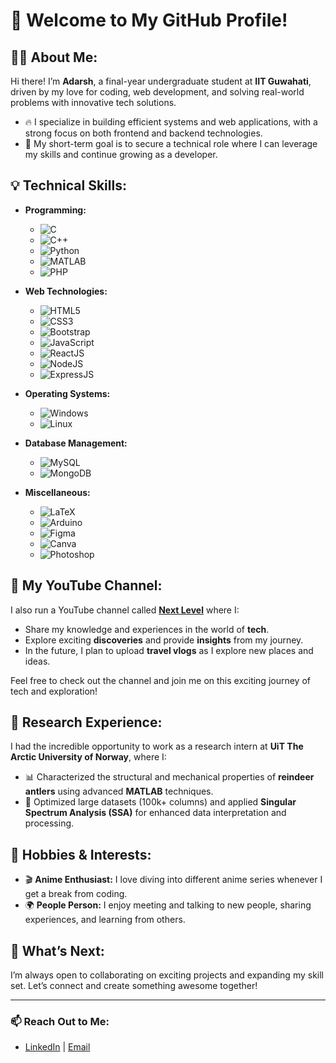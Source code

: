 # 👋 Welcome to My GitHub Profile!

## 👨‍💻 **About Me:**
Hi there! I’m **Adarsh**, a final-year undergraduate student at **IIT Guwahati**, driven by my love for coding, web development, and solving real-world problems with innovative tech solutions.

- 🔥 I specialize in building efficient systems and web applications, with a strong focus on both frontend and backend technologies.
- 🎯 My short-term goal is to secure a technical role where I can leverage my skills and continue growing as a developer.

## 💡 **Technical Skills:**
- **Programming:**
  - ![C](https://img.shields.io/badge/-C-00599C?logo=c&logoColor=white)
  - ![C++](https://img.shields.io/badge/-C++-00599C?logo=c%2B%2B&logoColor=white)
  - ![Python](https://img.shields.io/badge/-Python-3776AB?logo=python&logoColor=white)
  - ![MATLAB](https://img.shields.io/badge/-MATLAB-0076A8?logo=mathworks&logoColor=white)
  - ![PHP](https://img.shields.io/badge/-PHP-777BB4?logo=php&logoColor=white)

- **Web Technologies:**
  - ![HTML5](https://img.shields.io/badge/-HTML5-E34F26?logo=html5&logoColor=white)
  - ![CSS3](https://img.shields.io/badge/-CSS3-1572B6?logo=css3&logoColor=white)
  - ![Bootstrap](https://img.shields.io/badge/-Bootstrap-563D7C?logo=bootstrap&logoColor=white)
  - ![JavaScript](https://img.shields.io/badge/-JavaScript-F7DF1E?logo=javascript&logoColor=black)
  - ![ReactJS](https://img.shields.io/badge/-React-61DAFB?logo=react&logoColor=white)
  - ![NodeJS](https://img.shields.io/badge/-Node.js-339933?logo=node.js&logoColor=white)
  - ![ExpressJS](https://img.shields.io/badge/-Express.js-000000?logo=express&logoColor=white)

- **Operating Systems:**
  - ![Windows](https://img.shields.io/badge/-Windows-0078D6?logo=windows&logoColor=white)
  - ![Linux](https://img.shields.io/badge/-Linux-FCC624?logo=linux&logoColor=black)

- **Database Management:**
  - ![MySQL](https://img.shields.io/badge/-MySQL-4479A1?logo=mysql&logoColor=white)
  - ![MongoDB](https://img.shields.io/badge/-MongoDB-47A248?logo=mongodb&logoColor=white)

- **Miscellaneous:**
  - ![LaTeX](https://img.shields.io/badge/-LaTeX-3FBF7F?logo=latex&logoColor=white)
  - ![Arduino](https://img.shields.io/badge/-Arduino-00979D?logo=arduino&logoColor=white)
  - ![Figma](https://img.shields.io/badge/-Figma-F24E1E?logo=figma&logoColor=white)
  - ![Canva](https://img.shields.io/badge/-Canva-00C4CC?logo=canva&logoColor=white)
  - ![Photoshop](https://img.shields.io/badge/-Photoshop-26C6DA?logo=adobephotoshop&logoColor=white)

## 🎥 **My YouTube Channel:**
I also run a YouTube channel called **[Next Level](https://www.youtube.com/@blazeblitzed)** where I:
- Share my knowledge and experiences in the world of **tech**.
- Explore exciting **discoveries** and provide **insights** from my journey.
- In the future, I plan to upload **travel vlogs** as I explore new places and ideas.

Feel free to check out the channel and join me on this exciting journey of tech and exploration!

## 🔬 **Research Experience:**
I had the incredible opportunity to work as a research intern at **UiT The Arctic University of Norway**, where I:
- 📊 Characterized the structural and mechanical properties of **reindeer antlers** using advanced **MATLAB** techniques.
- 🚀 Optimized large datasets (100k+ columns) and applied **Singular Spectrum Analysis (SSA)** for enhanced data interpretation and processing.

## 🌟 **Hobbies & Interests:**
- 🎬 **Anime Enthusiast:** I love diving into different anime series whenever I get a break from coding.
- 🌍 **People Person:** I enjoy meeting and talking to new people, sharing experiences, and learning from others.

## 🚀 **What’s Next:**
I’m always open to collaborating on exciting projects and expanding my skill set. Let’s connect and create something awesome together!

---

### 📫 **Reach Out to Me:**
- [LinkedIn](https://www.linkedin.com/in/blazeblitzed/) | [Email](mailto:adarsh123@gmail.com)
